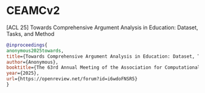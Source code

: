 # CEAMCv2

[ACL 25] 	Towards Comprehensive Argument Analysis in Education: Dataset, Tasks, and Method


```bibtex
@inproceedings{
anonymous2025towards,
title={Towards Comprehensive Argument Analysis in Education: Dataset, Tasks, and Method},
author={Anonymous},
booktitle={The 63rd Annual Meeting of the Association for Computational Linguistics},
year={2025},
url={https://openreview.net/forum?id=i6wdoFNSR5}
}
```
